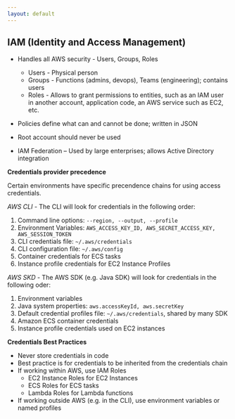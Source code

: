 ```yaml
---
layout: default
---
```


## IAM (Identity and Access Management)

* Handles all AWS security - Users, Groups, Roles
  * Users - Physical person
  * Groups - Functions (admins, devops), Teams (engineering); contains users
  * Roles - Allows to grant permissions to entities, such as an IAM user in another account, application code, an AWS service such as EC2, etc.

* Policies define what can and cannot be done; written in JSON
* Root account should never be used
* IAM Federation – Used by large enterprises; allows Active Directory integration


**Credentials provider precedence**

Certain environments have specific precendence chains for using access credentials.

*AWS CLI* - The CLI will look for credentials in the following order:
  1. Command line options: ```--region, --output, --profile```
  2. Environment Variables: ```AWS_ACCESS_KEY_ID, AWS_SECRET_ACCESS_KEY, AWS_SESSION_TOKEN```
  3. CLI credentials file: ```~/.aws/credentials```
  4. CLI configuration file: ```~/.aws/config```
  5. Container credentials for ECS tasks
  6. Instance profile credentials for EC2 Instance Profiles

*AWS SKD* - The AWS SDK (e.g. Java SDK) will look for credentials in the following oder:
  1. Environment variables
  2. Java system properties: ```aws.accessKeyId, aws.secretKey```
  3. Default credential profiles file: ```~/.aws/credentials```, shared by many SDK
  4. Amazon ECS container credentials
  5. Instance profile credentials used on EC2 instances

**Credentials Best Practices**

  * Never store credentials in code
  * Best practice is for credentials to be inherited from the credentials chain
  * If working within AWS, use IAM Roles
    - EC2 Instance Roles for EC2 Instances
    - ECS Roles for ECS tasks
    - Lambda Roles for Lambda functions
  * If working outside AWS (e.g. in the CLI), use environment variables or named profiles